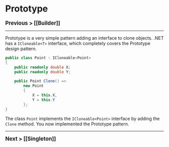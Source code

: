 # Prototype
**<big>Previous > [[Builder]]</big>**

---

Prototype is a very simple pattern adding an interface to clone objects. .NET has a `ICloneable<T>` interface, which completely covers the Prototype design pattern.

```csharp
public class Point : ICloneable<Point>
{
	public readonly double X;
	public readonly double Y;
	
	public Point Clone() =>
		new Point
		{
			X = this.X,
			Y = this.Y
		};
}
```

The class `Point` implements the `ICloneable<Point>` interface by adding the `Clone` method. You now implemented the Prototype pattern.

---

**<big>Next > [[Singleton]]</big>**